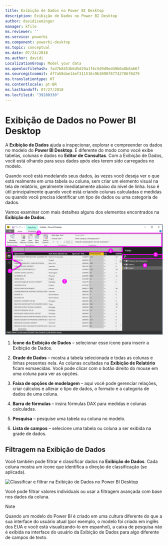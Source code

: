 ```yaml
---
title: Exibição de Dados no Power BI Desktop
description: Exibição de Dados no Power BI Desktop
author: davidiseminger
manager: kfile
ms.reviewer: ''
ms.service: powerbi
ms.component: powerbi-desktop
ms.topic: conceptual
ms.date: 07/24/2018
ms.author: davidi
LocalizationGroup: Model your data
ms.openlocfilehash: fad7b8453b6d5d29a1f6c5d9d9ed49b0a8b8a66f
ms.sourcegitcommit: df7a58dae14ef311516c9b3098f87742786f0479
ms.translationtype: HT
ms.contentlocale: pt-BR
ms.lasthandoff: 07/27/2018
ms.locfileid: "39280330"
---
```

# <a name="data-view-in-power-bi-desktop"></a>Exibição de Dados no Power BI Desktop
A **Exibição de Dados** ajuda a inspecionar, explorar e compreender os dados no modelo do **Power BI Desktop**. É diferente do modo como você exibe tabelas, colunas e dados no **Editor de Consultas**. Com a Exibição de Dados, você está olhando para seus dados *após* eles terem sido carregados no modelo.

Quando você está modelando seus dados, às vezes você deseja ver o que está realmente em uma tabela ou coluna, sem criar um elemento visual na tela de relatório, geralmente imediatamente abaixo do nível de linha. Isso é útil principalmente quando você está criando colunas calculadas e medidas ou quando você precisa identificar um tipo de dados ou uma categoria de dados.

Vamos examinar com mais detalhes alguns dos elementos encontrados na **Exibição de Dados**.

![Exibição de dados no Power BI Desktop](media/desktop-data-view/dataview_fullscreen.png)

1. **Ícone da Exibição de Dados** – selecionar esse ícone para inserir a Exibição de Dados.

2. **Grade de Dados** – mostra a tabela selecionada e todas as colunas e linhas presentes nela. As colunas ocultadas na **Exibição de Relatório** ficam esmaecidas. Você pode clicar com o botão direito do mouse em uma coluna para ver as opções.

3. **Faixa de opções de modelagem** – aqui você pode gerenciar relações, criar cálculos e alterar o tipo de dados, o formato e a categoria de dados de uma coluna.

4. **Barra de fórmulas** – insira fórmulas DAX para medidas e colunas calculadas.

5. **Pesquisa** – pesquise uma tabela ou coluna no modelo.

6. **Lista de campos** – selecione uma tabela ou coluna a ser exibida na grade de dados.

## <a name="filtering-in-data-view"></a>Filtragem na Exibição de Dados

Você também pode filtrar e classificar dados na **Exibição de Dados**. Cada coluna mostra um ícone que identifica a direção de classificação (se aplicada).

![Classificar e filtrar na Exibição de Dados no Power BI Desktop](media/desktop-data-view/dataview_sort-and-filter.png)

Você pode filtrar valores individuais ou usar a filtragem avançada com base nos dados da coluna. 

> [!NOTE]
> Quando um modelo do Power BI é criado em uma cultura diferente do que a sua interface do usuário atual (por exemplo, o modelo foi criado em inglês dos EUA e você está visualizando-lo em espanhol), a caixa de pesquisa não é exibida na interface do usuário da Exibição de Dados para algo diferente de campos de texto.
